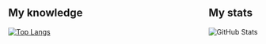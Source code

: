 <div style="display: flex; align-items: flex-start; justify-content: space-between">
    <div>
        <h2>My knowledge</h2>
        <a href="https://github.com/anuraghazra/github-readme-stats">
            <img src="https://github-readme-stats.vercel.app/api/top-langs/?username=nezox16" alt="Top Langs">
        </a>
    </div>
    <div>
        <h2>My stats</h2>
        <img src="https://github-readme-stats.vercel.app/api?username=nezox16&show_icons=false&theme=dark" alt="GitHub Stats">
    </div>
</div>
